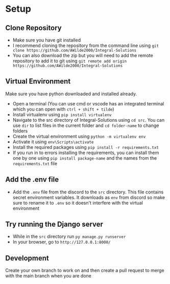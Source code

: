 # Setup

## Clone Repository

* Make sure you have git installed
* I recommend cloning the repository from the command line using `git clone https://github.com/AWilde2000/Integral-Solutions`
* You can also download the zip but you will need to add the remote repository to add it to git using `git remote add origin https://github.com/AWilde2000/Integral-Solutions`

## Virtual Environment

Make sure you have python downloaded and installed already.
* Open a terminal (You can use cmd or vscode has an integrated terminal which you can open with `ctrl + shift + tilde`)
* Install virtualenv using `pip install virtualenv`
* Navigate to the src directory of Integral-Solutions using `cd src`. You can use `dir` to list files in the current folder and `cd folder-name` to change folders
* Create the virtual environment using `python -m virtualenv env`
* Activate it using `env\Scripts\activate`
* Install the required packages using `pip install -r requirements.txt`
* If you run in to errors installing the requirements, you can install them one by one using `pip install package-name` and the names from the `requirements.txt` file

## Add the .env file
* Add the `.env` file from the discord to the `src` directory. This file contains secret environment variables. It downloads as `env` from discord so make sure to rename it to `.env` so it doesn't interfere with the virtual environment

## Try running the Django server
* While in the `src` directory run `py manage.py runserver`
* In your browser, go to `http://127.0.0.1:8000/`

## Development
Create your own branch to work on and then create a pull request to merge with the main branch when you are done
